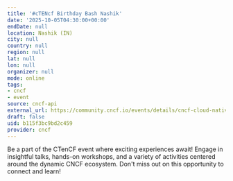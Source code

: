 ```yaml
---
title: '#cTENcf Birthday Bash Nashik'
date: '2025-10-05T04:30:00+00:00'
endDate: null
location: Nashik (IN)
city: null
country: null
region: null
lat: null
lon: null
organizer: null
mode: online
tags:
- cncf
- event
source: cncf-api
external_url: https://community.cncf.io/events/details/cncf-cloud-native-nashik-presents-ctencf-birthday-bash-nashik/
draft: false
uid: b115f3bc9bd2c459
provider: cncf
---
```

Be a part of the CTenCF event where exciting experiences await! Engage in insightful talks, hands-on workshops, and a variety of activities centered around the dynamic CNCF ecosystem. Don't miss out on this opportunity to connect and learn!
